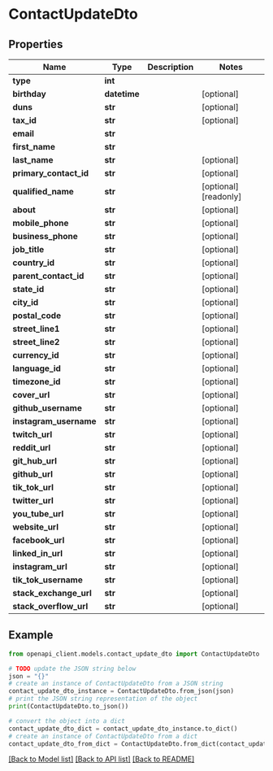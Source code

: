 # ContactUpdateDto


## Properties

Name | Type | Description | Notes
------------ | ------------- | ------------- | -------------
**type** | **int** |  | 
**birthday** | **datetime** |  | [optional] 
**duns** | **str** |  | [optional] 
**tax_id** | **str** |  | [optional] 
**email** | **str** |  | 
**first_name** | **str** |  | 
**last_name** | **str** |  | [optional] 
**primary_contact_id** | **str** |  | [optional] 
**qualified_name** | **str** |  | [optional] [readonly] 
**about** | **str** |  | [optional] 
**mobile_phone** | **str** |  | [optional] 
**business_phone** | **str** |  | [optional] 
**job_title** | **str** |  | [optional] 
**country_id** | **str** |  | [optional] 
**parent_contact_id** | **str** |  | [optional] 
**state_id** | **str** |  | [optional] 
**city_id** | **str** |  | [optional] 
**postal_code** | **str** |  | [optional] 
**street_line1** | **str** |  | [optional] 
**street_line2** | **str** |  | [optional] 
**currency_id** | **str** |  | [optional] 
**language_id** | **str** |  | [optional] 
**timezone_id** | **str** |  | [optional] 
**cover_url** | **str** |  | [optional] 
**github_username** | **str** |  | [optional] 
**instagram_username** | **str** |  | [optional] 
**twitch_url** | **str** |  | [optional] 
**reddit_url** | **str** |  | [optional] 
**git_hub_url** | **str** |  | [optional] 
**github_url** | **str** |  | [optional] 
**tik_tok_url** | **str** |  | [optional] 
**twitter_url** | **str** |  | [optional] 
**you_tube_url** | **str** |  | [optional] 
**website_url** | **str** |  | [optional] 
**facebook_url** | **str** |  | [optional] 
**linked_in_url** | **str** |  | [optional] 
**instagram_url** | **str** |  | [optional] 
**tik_tok_username** | **str** |  | [optional] 
**stack_exchange_url** | **str** |  | [optional] 
**stack_overflow_url** | **str** |  | [optional] 

## Example

```python
from openapi_client.models.contact_update_dto import ContactUpdateDto

# TODO update the JSON string below
json = "{}"
# create an instance of ContactUpdateDto from a JSON string
contact_update_dto_instance = ContactUpdateDto.from_json(json)
# print the JSON string representation of the object
print(ContactUpdateDto.to_json())

# convert the object into a dict
contact_update_dto_dict = contact_update_dto_instance.to_dict()
# create an instance of ContactUpdateDto from a dict
contact_update_dto_from_dict = ContactUpdateDto.from_dict(contact_update_dto_dict)
```
[[Back to Model list]](../README.md#documentation-for-models) [[Back to API list]](../README.md#documentation-for-api-endpoints) [[Back to README]](../README.md)


